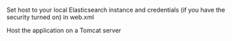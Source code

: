 Set host to your local Elasticsearch instance and credentials (if you have the security turned on) in web.xml

Host the application on a Tomcat server
